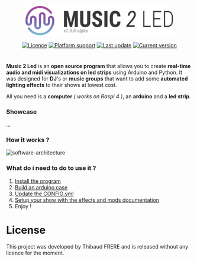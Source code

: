<!--

  # FOR V1

    FEATURES

    - Create a configuration file creator
    - - 3D Shape editor
    - - Testeur de midi et de audio

    FRONT

    - Beautiful gif for GUI
    - Fix cannot rename a state that is already taken
    - Change "audio channels" by their log frequency reference
    - Change "audio gain" by his real value
    OK - Change spectrograph by having bass at bottom
    - Fix AudioViz auto width sizeMe

    BACK

    - Piano note chunked has to be reverse / mirrorable
    - Rendre le spectrum et fire generique à color ?

    SERIAL TO LED
    - Windows handling
    - Packshot photo

 -->

<p align="center">
  <a href="https://github.com/tfrere/music-to-led" title="haxe.org"><img src="images/logo.svg" width="400"></a>
</p>
<p align="center">
<a href="https://github.com/tfrere/music-to-led#licence"><img src="https://img.shields.io/badge/licence-MIT-green" alt="Licence"></a>
<a href="https://github.com/tfrere/music-to-led"><img src="https://img.shields.io/badge/platform-osx--64%20%7C%20linux--64-lightgrey" alt="Platform support"></a>
<a href="https://github.com/tfrere/music-to-led"><img src="https://img.shields.io/github/last-commit/tfrere/music-to-led" alt="Last update"></a>
<a href="https://github.com/tfrere/music-to-led"><img src="https://img.shields.io/github/v/tag/tfrere/music-to-led" alt="Current version"></a>
</p>

#

**Music 2 Led** is an **open source program** that allows you to create **real-time audio and midi visualizations on led strips** using Arduino and Python. It was designed for **DJ**'s or **music groups** that want to add some **automated lighting effects** to their shows at lowest cost.

All you need is a **computer** _( works on Raspi 4 )_, an **arduino** and a **led strip**.

### Showcase

...

### How it works ?

![software-architecture](images/archi.png)

### What do i need to do to use it ?

1. [Install the program](#python-program)
2. [Build an arduino case](#arduino-part)
3. [Update the CONFIG.yml](#configuration)
4. [Setup your show with the effects and mods documentation](#effects---modes)
5. Enjoy !

# License

This project was developed by Thibaud FRERE and is released without any licence for the moment.
